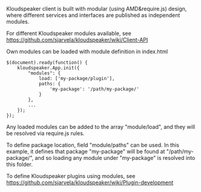 Kloudspeaker client is built with modular (using AMD&require.js) design, where different services and interfaces are published as independent modules.

For different Kloudspeaker modules available, see https://github.com/sjarvela/kloudspeaker/wiki/Client-API

Own modules can be loaded with module definition in index.html

    $(document).ready(function() {
        kloudspeaker.App.init({
            "modules": {
                load: ['my-package/plugin'],
                paths: {
                    'my-package': '/path/my-package/'
                }
            },
            ...
        });
    });

Any loaded modules can be added to the array "module/load", and they will be resolved via require.js rules.

To define package location, field "module/paths" can be used. In this example, it defines that package "my-package" will be found at "/path/my-package/", and so loading any module under "my-package" is resolved into this folder.

To define Kloudspeaker plugins using modules, see https://github.com/sjarvela/kloudspeaker/wiki/Plugin-development